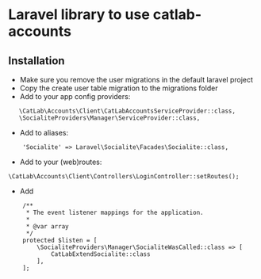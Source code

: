 Laravel library to use catlab-accounts
======================================

Installation
------------
- Make sure you remove the user migrations in the default laravel project
- Copy the create user table migration to the migrations folder
- Add to your app config providers:
```
   \CatLab\Accounts\Client\CatLabAccountsServiceProvider::class,
   \SocialiteProviders\Manager\ServiceProvider::class,
```
- Add to aliases:
```
    'Socialite' => Laravel\Socialite\Facades\Socialite::class,
```
- Add to your (web)routes:
```
\CatLab\Accounts\Client\Controllers\LoginController::setRoutes();
```

- Add 
```
    /**
     * The event listener mappings for the application.
     *
     * @var array
     */
    protected $listen = [
        \SocialiteProviders\Manager\SocialiteWasCalled::class => [
            CatLabExtendSocialite::class
        ],
    ];
```